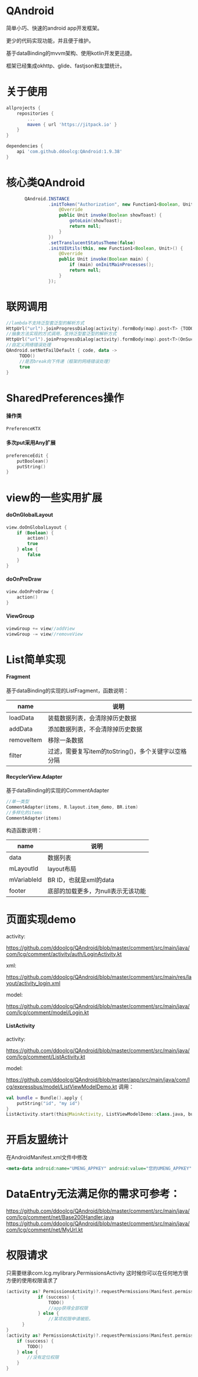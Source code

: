 
# QAndroid
简单小巧、快速的android app开发框架。

更少的代码实现功能，并且便于维护。

基于dataBinding的mvvm架构、使用kotlin开发更迅捷。

框架已经集成okhttp、glide、fastjson和友盟统计。


# 关于使用
~~~gradle
allprojects {
    repositories {
        ...
        maven { url 'https://jitpack.io' }
    }
}
~~~
~~~gradle
dependencies {
    api 'com.github.ddoolcg:QAndroid:1.9.38'
}
~~~

# 核心类QAndroid
~~~java
       QAndroid.INSTANCE
                .initToken("Authorization", new Function1<Boolean, Unit>() {
                    @Override
                    public Unit invoke(Boolean showToast) {
                        gotoLoin(showToast);
                        return null;
                    }
                })
                .setTranslucentStatusTheme(false)
                .initUIUtils(this, new Function1<Boolean, Unit>() {
                    @Override
                    public Unit invoke(Boolean main) {
                        if (main) onInitMainProcesses();
                        return null;
                    }
                });
~~~

# 联网调用
~~~kotlin
//lambda不支持泛型套泛型的解析方式
HttpUrl("url").joinProgressDialog(activity).formBody(map).post<T> {TODO()}
//抽象方法实现的方式调用，支持泛型套泛型的解析方式
HttpUrl("url").joinProgressDialog(activity).formBody(map).post<T>(OnSuccessListener)
//自定义网络错误处理
QAndroid.setNetFailDefault { code, data ->
     TODO()
     //是否break向下传递（框架的网络错误处理）
     true
}
~~~

# SharedPreferences操作
#### 操作类
~~~kotlin
PreferenceKTX
~~~
#### 多次put采用Any扩展
~~~kotlin
preferenceEdit {
    putBoolean()
    putString()
}
~~~

# view的一些实用扩展
#### doOnGlobalLayout
~~~kotlin
view.doOnGlobalLayout {
    if (Boolean) {
        action()
        true
    } else {
        false
    }
}
~~~
#### doOnPreDraw
~~~kotlin
view.doOnPreDraw {
    action()
}
~~~
#### ViewGroup
~~~kotlin
viewGroup += view//addView
viewGroup -= view//removeView
~~~

# List简单实现
#### Fragment
基于dataBinding的实现的ListFragment，函数说明：

| name              | 说明 |
| ----------------- | ------------- |
| loadData          | 装载数据列表，会清除掉历史数据 |
| addData           | 添加数据列表，不会清除掉历史数据 |
| removeItem        | 移除一条数据 |
| filter            | 过滤，需要复写item的toString()，多个关键字以空格分隔 |

#### RecyclerView.Adapter
基于dataBinding的实现的CommentAdapter
~~~kotlin
//单一类型
CommentAdapter(items, R.layout.item_demo, BR.item)
//多样化的items
CommentAdapter(items)
~~~
构造函数说明：

| name              | 说明 |
| ----------------- | ------------- |
| data              | 数据列表 |
| mLayoutId         | layout布局 |
| mVariableId       | BR ID，也就是xml的data |
| footer            | 底部的加载更多，为null表示无该功能 |

# 页面实现demo
activity:

https://github.com/ddoolcg/QAndroid/blob/master/comment/src/main/java/com/lcg/comment/activity/auth/LoginActivity.kt


xml:

https://github.com/ddoolcg/QAndroid/blob/master/comment/src/main/res/layout/activity_login.xml


model:

https://github.com/ddoolcg/QAndroid/blob/master/comment/src/main/java/com/lcg/comment/model/Login.kt


#### ListActivity
activity:

https://github.com/ddoolcg/QAndroid/blob/master/comment/src/main/java/com/lcg/comment/ListActivity.kt

model:

https://github.com/ddoolcg/QAndroid/blob/master/app/src/main/java/com/lcg/expressbus/model/ListViewModelDemo.kt
调用：

~~~kotlin
val bundle = Bundle().apply {
    putString("id", "my id")
}
ListActivity.start(this@MainActivity, ListViewModelDemo::class.java, bundle)
~~~


# 开启友盟统计
在AndroidManifest.xml文件中修改 
~~~xml
<meta-data android:name="UMENG_APPKEY" android:value="您的UMENG_APPKEY"/>
~~~

# DataEntry无法满足你的需求可参考：
https://github.com/ddoolcg/QAndroid/blob/master/comment/src/main/java/com/lcg/comment/net/Base200Handler.java
https://github.com/ddoolcg/QAndroid/blob/master/comment/src/main/java/com/lcg/comment/net/MyUrl.kt

# 权限请求
只需要继承com.lcg.mylibrary.PermissionsActivity
这时候你可以在任何地方很方便的使用权限请求了
~~~kotlin
(activity as? PermissionsActivity)?.requestPermissions(Manifest.permission.READ_PHONE_STATE, Manifest.permission.ACCESS_FINE_LOCATION) { success ->
            if (success) {
                TODO()
                //app获得全部权限
            } else {
                //某项权限申请被拒。
      }
}
(activity as? PermissionsActivity)?.requestPermissions(Manifest.permission.ACCESS_FINE_LOCATION) { success ->
    if (success) {
        TODO()
    } else {
        //没有定位权限
    }
}
~~~